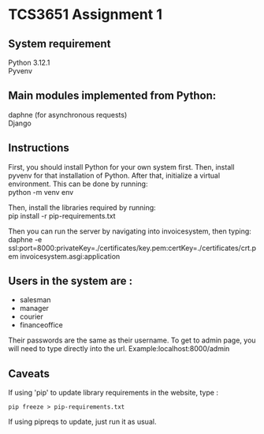 # TCS3651 Assignment 1
## System requirement <br>
Python 3.12.1 <br>
Pyvenv <br>

## Main modules implemented from Python:<br>
daphne (for asynchronous requests)<br>
Django <br>

## Instructions <br>
First, you should install Python for your own system first. Then, install pyvenv for that installation of Python. After that, initialize a virtual environment. This can be done by running: <br>
python -m venv env <br>

Then, install the libraries required by running: <br>
pip install -r pip-requirements.txt <br>

Then you can run the server by navigating into invoicesystem, then typing: <br>
daphne -e ssl:port=8000:privateKey=./certificates/key.pem:certKey=./certificates/crt.pem invoicesystem.asgi:application <br>

## Users in the system are :<br>
- salesman <br>
- manager <br>
- courier <br>
- financeoffice <br>

Their passwords are the same as their username. To get to admin page, you will need to type directly into the url.
Example:localhost:8000/admin

## Caveats

If using 'pip' to update library requirements in the website, type :

```
pip freeze > pip-requirements.txt
```

If using pipreqs to update, just run it as usual.